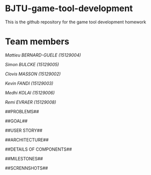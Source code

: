 # BJTU-game-tool-development
This is the github repository for the game tool development homework

# Team members
*Mattieu BERNARD-GUELE (15129004)* 

*Simon BULCKE (15129005)*

*Clovis MASSON (15129002)*

*Kevin FANDI (15129003)*

*Medhi KOLAI (15129006)*

*Remi EVRAER (15129008)*


##PROBLEMS##

##GOAL##

##USER STORY##

##ARCHITECTURE##

##DETAILS OF COMPONENTS##

##MILESTONES##

##SCRENNSHOTS##